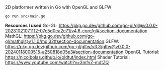 2D platformer written in Go with OpenGL and GLFW
```
go run src/main.go
```

**Resources I used**
Go-GL: https://pkg.go.dev/github.com/go-gl/gl@v0.0.0-20231021071112-07e5d0ea2e71/v4.6-core/gl#section-documentation
MathGL: https://pkg.go.dev/github.com/go-gl/mathgl@v1.1.0/mgl32#section-documentation
GLFW: https://pkg.go.dev/github.com/go-gl/glfw/v3.3/glfw@v0.0.0-20240118000515-a250818d05e3#section-documentation
OpenGL Tutorial: https://nicolbolas.github.io/oldtut/index.html
Shader Tutorial: https://www.youtube.com/watch?v=3mfvZ-mdtZQ
